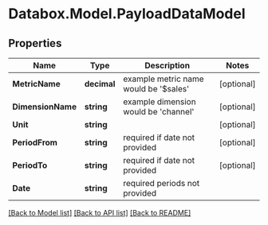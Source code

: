 # Databox.Model.PayloadDataModel

## Properties

Name | Type | Description | Notes
------------ | ------------- | ------------- | -------------
**MetricName** | **decimal** | example metric name would be &#39;$sales&#39; | [optional] 
**DimensionName** | **string** | example dimension would be &#39;channel&#39; | [optional] 
**Unit** | **string** |  | [optional] 
**PeriodFrom** | **string** | required if date not provided | [optional] 
**PeriodTo** | **string** | required if date not provided | [optional] 
**Date** | **string** | required periods not provided | 

[[Back to Model list]](../README.md#documentation-for-models) [[Back to API list]](../README.md#documentation-for-api-endpoints) [[Back to README]](../README.md)

